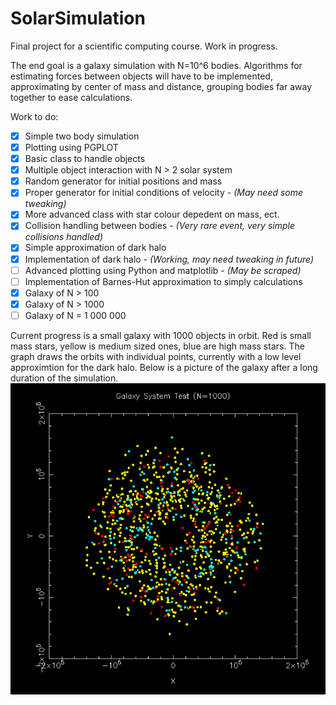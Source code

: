 # SolarSimulation

Final project for a scientific computing course. Work in progress.

The end goal is a galaxy simulation with N=10^6 bodies. Algorithms for estimating forces between objects will have to be implemented, approximating by center of mass and distance, grouping bodies far away together to ease calculations.

Work to do:
- [x] Simple two body simulation
- [x] Plotting using PGPLOT
- [x] Basic class to handle objects
- [x] Multiple object interaction with N > 2 solar system
- [x] Random generator for initial positions and mass
- [X] Proper generator for initial conditions of velocity - *(May need some tweaking)*
- [x] More advanced class with star colour depedent on mass, ect.
- [X] Collision handling between bodies - *(Very rare event, very simple collisions handled)*
- [x] Simple approximation of dark halo
- [X] Implementation of dark halo - *(Working, may need tweaking in future)*
- [ ] Advanced plotting using Python and matplotlib - *(May be scraped)*
- [ ] Implementation of Barnes-Hut approximation to simply calculations
- [X] Galaxy of N > 100
- [X] Galaxy of N > 1000
- [ ] Galaxy of N = 1 000 000

Current progress is a small galaxy with 1000 objects in orbit. Red is small mass stars, yellow is medium sized ones, blue are high mass stars. The graph draws the orbits with individual points, currently with a low level approximtion for the dark halo. Below is a picture of the galaxy after a long duration of the simulation.
![Final Progress](https://github.com/brlnoble/SolarSimulation/blob/master/Long_Life_Elliptical.PNG?raw=true)
